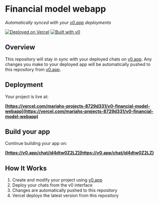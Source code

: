 # Financial model webapp

*Automatically synced with your [v0.app](https://v0.app) deployments*

[![Deployed on Vercel](https://img.shields.io/badge/Deployed%20on-Vercel-black?style=for-the-badge&logo=vercel)](https://vercel.com/mariahs-projects-8729d331/v0-financial-model-webapp)
[![Built with v0](https://img.shields.io/badge/Built%20with-v0.app-black?style=for-the-badge)](https://v0.app/chat/id4dtw0Z2LZ)

## Overview

This repository will stay in sync with your deployed chats on [v0.app](https://v0.app).
Any changes you make to your deployed app will be automatically pushed to this repository from [v0.app](https://v0.app).

## Deployment

Your project is live at:

**[https://vercel.com/mariahs-projects-8729d331/v0-financial-model-webapp](https://vercel.com/mariahs-projects-8729d331/v0-financial-model-webapp)**

## Build your app

Continue building your app on:

**[https://v0.app/chat/id4dtw0Z2LZ](https://v0.app/chat/id4dtw0Z2LZ)**

## How It Works

1. Create and modify your project using [v0.app](https://v0.app)
2. Deploy your chats from the v0 interface
3. Changes are automatically pushed to this repository
4. Vercel deploys the latest version from this repository
